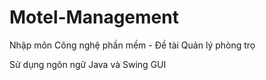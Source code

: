 # Motel-Management
Nhập môn Công nghệ phần mềm - Đề tài Quản lý phòng trọ

Sử dụng ngôn ngữ Java và Swing GUI 
